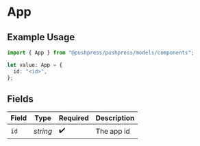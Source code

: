 # App

## Example Usage

```typescript
import { App } from "@pushpress/pushpress/models/components";

let value: App = {
  id: "<id>",
};
```

## Fields

| Field              | Type               | Required           | Description        |
| ------------------ | ------------------ | ------------------ | ------------------ |
| `id`               | *string*           | :heavy_check_mark: | The app id         |